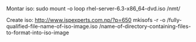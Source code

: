 Montar iso:
sudo mount -o loop rhel-server-6.3-x86_64-dvd.iso /nmt/

Create iso:
http://www.ispexperts.com.np/?p=650
mkisofs -r -o /fully-qualified-file-name-of-iso-image.iso /name-of-directory-containing-files-to-format-into-iso-image 
